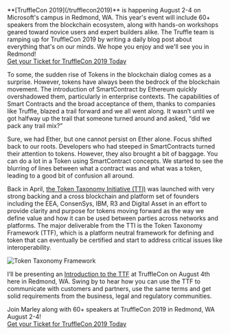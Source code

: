 <div class="post-trufflecon-box mb-5">
  **[TruffleCon 2019](/trufflecon2019)** is happening August 2-4 on Microsoft's campus in Redmond, WA. This year's event will include 60+ speakers from the blockchain ecosystem, along with hands-on workshops geared toward novice users and expert builders alike. The Truffle team is ramping up for TruffleCon 2019 by writing a daily blog post about everything that's on our minds. We hope you enjoy and we'll see you in Redmond!

  <div class="text-center">
    <a class="btn btn-truffle mt-3" href="/trufflecon2019">Get your Ticket for TruffleCon 2019 Today</a>
  </div>
</div>

To some, the sudden rise of Tokens in the blockchain dialog comes as a surprise. However, tokens have always been the bedrock of the blockchain movement. The introduction of SmartContract by Ethereum quickly overshadowed them, particularly in enterprise contexts. The capabilities of Smart Contracts and the broad acceptance of them, thanks to companies like Truffle, blazed a trail forward and we all went along. It wasn’t until we got halfway up the trail that someone turned around and asked, “did we pack any trail mix?”

Sure, we had Ether, but one cannot persist on Ether alone. Focus shifted back to our roots. Developers who had steeped in SmartContracts turned their attention to tokens. However, they also brought a bit of baggage. You can do a lot in a Token using SmartContract concepts. We started to see the blurring of lines between what a contract was and what was a token, leading to a good bit of confusion all around.

Back in April, [the Token Taxonomy Initiative (TTI)](https://tokentaxonomy.org/) was launched with very strong backing and a cross blockchain and platform set of founders including the EEA, ConsenSys, IBM, R3 and Digital Asset in an effort to provide clarity and purpose for tokens moving forward as the way we define value and how it can be used between parties across networks and platforms. The major deliverable from the TTI is the Token Taxonomy Framework (TTF), which is a platform neutral framework for defining and token that can eventually be certified and start to address critical issues like interoperability.

![Token Taxonomy Framework](/img/blog/token-taxonomy-framework/framework.png)

I’ll be presenting an [Introduction to the TTF](https://trufflecon2019.sched.com/event/RneW/token-taxonomy-framework) at TruffleCon on August 4th here in Redmond, WA. Swing by to hear how you can use the TTF to communicate with customers and partners, use the same terms and get solid requirements from the business, legal and regulatory communities.

<div class="post-trufflecon-box mt-5 text-center">
  Join Marley along with 60+ speakers at TruffleCon 2019 in Redmond, WA August 2-4!

  <div class="mt-3">
    <a class="btn btn-truffle" href="/trufflecon2019">Get your Ticket for TruffleCon 2019 Today</a>
  </div>
</div>
